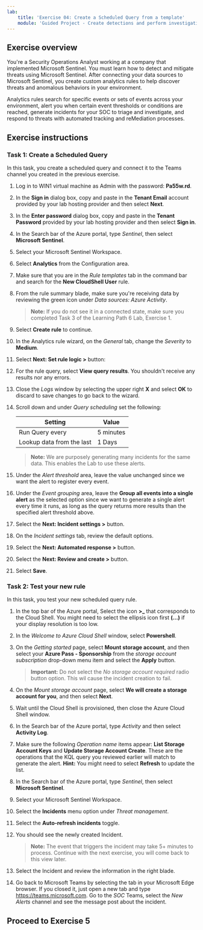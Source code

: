 ```yaml
---
lab:
    title: 'Exercise 04: Create a Scheduled Query from a template'
    module: 'Guided Project - Create detections and perform investigations using Microsoft Sentinel'
---
```


## Exercise overview

You're a Security Operations Analyst working at a company that implemented Microsoft Sentinel. You must learn how to detect and mitigate threats using Microsoft Sentinel. After connecting your data sources to Microsoft Sentinel, you create custom analytics rules to help discover threats and anomalous behaviors in your environment.

Analytics rules search for specific events or sets of events across your environment, alert you when certain event thresholds or conditions are reached, generate incidents for your SOC to triage and investigate, and respond to threats with automated tracking and reMediation processes.

## Exercise instructions

### Task 1: Create a Scheduled Query

In this task, you create a scheduled query and connect it to the Teams channel you created in the previous exercise.

1. Log in to WIN1 virtual machine as Admin with the password: **Pa55w.rd**.  

1. In the **Sign in** dialog box, copy and paste in the **Tenant Email** account provided by your lab hosting provider and then select **Next**.

1. In the **Enter password** dialog box, copy and paste in the **Tenant Password** provided by your lab hosting provider and then select **Sign in**.

1. In the Search bar of the Azure portal, type *Sentinel*, then select **Microsoft Sentinel**.

1. Select your Microsoft Sentinel Workspace.

1. Select **Analytics** from the Configuration area.

1. Make sure that you are in the *Rule templates* tab in the command bar and search for the **New CloudShell User** rule.

1. From the rule summary blade, make sure you're receiving data by reviewing the green icon under *Data sources: Azure Activity*.

    >**Note:** If you do not see it in a connected state, make sure you completed Task 3 of the Learning Path 6 Lab, Exercise 1.

1. Select **Create rule** to continue.

1. In the Analytics rule wizard, on the *General* tab, change the *Severity* to **Medium**.

1. Select **Next: Set rule logic >** button:

1. For the rule query, select **View query results**. You shouldn't receive any results nor any errors.

1. Close the *Logs* window by selecting the upper right **X** and select **OK** to discard to save changes to go back to the wizard.

1. Scroll down and under *Query scheduling* set the following:

    |Setting|Value|
    |---|---|
    |Run Query every|5 minutes|
    |Lookup data from the last|1 Days|

    >**Note:** We are purposely generating many incidents for the same data. This enables the Lab to use these alerts.

1. Under the *Alert threshold* area, leave the value unchanged since we want the alert to register every event.

1. Under the *Event grouping* area, leave the **Group all events into a single alert** as the selected option since we want to generate a single alert every time it runs, as long as the query returns more results than the specified alert threshold above.

1. Select the **Next: Incident settings >** button. 

1. On the *Incident settings* tab, review the default options.

1. Select the **Next: Automated response >** button.


1. Select the **Next: Review and create >** button.
  
1. Select **Save**.

### Task 2: Test your new rule

In this task, you test your new scheduled query rule.


1. In the top bar of the Azure portal, Select the icon **>_** that corresponds to the Cloud Shell. You might need to select the ellipsis icon first **(...)** if your display resolution is too low.

1. In the *Welcome to Azure Cloud Shell* window, select **Powershell**.

1. On the *Getting started* page, select **Mount storage account**, and then select your **Azure Pass - Sponsorship** from the *storage account subscription* drop-down menu item and select the **Apply** button.

    >**Important:** Do not select the *No storage account required* radio button option. This wil cause the incident creation to fail.

1. On the *Mount storage account* page, select **We will create a storage account for you**, and then select **Next**.

1. Wait until the Cloud Shell is provisioned, then close the Azure Cloud Shell window.

1. In the Search bar of the Azure portal, type *Activity* and then select **Activity Log**.

1. Make sure the following *Operation name* items appear: **List Storage Account Keys** and **Update Storage Account Create**. These are the operations that the KQL query you reviewed earlier will match to generate the alert. **Hint:** You might need to select **Refresh** to update the list.

1. In the Search bar of the Azure portal, type *Sentinel*, then select **Microsoft Sentinel**.

1. Select your Microsoft Sentinel Workspace.

1. Select the **Incidents** menu option under *Threat management*.

1. Select the **Auto-refresh incidents** toggle.

1. You should see the newly created Incident.

    >**Note:** The event that triggers the incident may take 5+ minutes to process. Continue with the next exercise, you will come back to this view later.

1. Select the Incident and review the information in the right blade.

1. Go back to Microsoft Teams by selecting the tab in your Microsoft Edge browser. If you closed it, just open a new tab and type <https://teams.microsoft.com>. Go to the *SOC* Teams, select the *New Alerts* channel and see the message post about the incident.

## Proceed to Exercise 5
